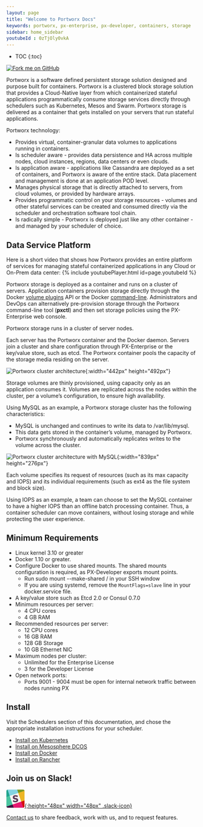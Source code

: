 ```yaml
---
layout: page
title: "Welcome to Portworx Docs"
keywords: portworx, px-enterprise, px-developer, containers, storage
sidebar: home_sidebar
youtubeId : 0zTjOly0vkA
---
```


* TOC
{:toc}

<a href="https://github.com/portworx/px-docs"><img class="topfork" width="149px" height="149px" src="https://s3.amazonaws.com/github/ribbons/forkme_right_orange_ff7600.png" alt="Fork me on GitHub"></a>

Portworx is a software defined persistent storage solution designed and purpose built for containers.  Portworx is a clustered block storage solution that provides a Cloud-Native layer from which containerized stateful applications programmatically consume storage services directly through schedulers such as Kubernetes, Mesos and Swarm.
Portworx storage is delivered as a container that gets installed on your servers that run stateful applications. 

Portworx technology:

* Provides virtual, container-granular data volumes to applications running in containers.
* Is scheduler aware - provides data persistence and HA across multiple nodes, cloud instances, regions, data centers or even clouds.
* Is application aware - applications like Cassandra are deployed as a set of containers, and Portworx is aware of the entire stack.  Data placement and management is done at an application POD level.
* Manages physical storage that is directly attached to servers, from cloud volumes, or provided by hardware arrays.
* Provides programmatic control on your storage resources - volumes and other stateful services can be created and consumed directly via the scheduler and orchestration software tool chain.
* Is radically simple - Portworx is deployed just like any other container - and managed by your scheduler of choice.

## Data Service Platform
Here is a short video that shows how Portworx provides an entire platform of services for managing stateful containerized applications in any Cloud or On-Prem data center:
{% include youtubePlayer.html id=page.youtubeId %}

Portworx storage is deployed as a container and runs on a cluster of servers. Application containers provision storage directly through the Docker [volume plugins](https://docs.docker.com/engine/extend/plugins_volume/#command-line-changes:be52bcf493d28afffae069f235814e9f) API or the Docker [command-line](https://docs.docker.com/engine/extend/plugins_volume/#command-line-changes:be52bcf493d28afffae069f235814e9f). Administrators and DevOps can alternatively pre-provision storage through the Portworx command-line tool (**pxctl**) and then set storage policies using the PX-Enterprise web console.

Portworx storage runs in a cluster of server nodes.

Each server has the Portworx container and the Docker daemon.
Servers join a cluster and share configuration through PX-Enterprise or the key/value store, such as etcd.
The Portworx container pools the capacity of the storage media residing on the server.

![Portworx cluster architecture](/images/cluster-architecture.png "Portworx cluster architecture"){:width="442px" height="492px"}

Storage volumes are thinly provisioned, using capacity only as an application consumes it. Volumes are replicated across the nodes within the cluster, per a volume’s configuration, to ensure high availability.

Using MySQL as an example, a Portworx storage cluster has the following characteristics:

* MySQL is unchanged and continues to write its data to /var/lib/mysql.
* This data gets stored in the container’s volume, managed by Portworx.
* Portworx synchronously and automatically replicates writes to the volume across the cluster.

![Portworx cluster architecture with MySQL](/images/cluster-architecture-example-mysql.png "Portworx cluster architecture with MySQL"){:width="839px" height="276px"}

Each volume specifies its request of resources (such as its max capacity and IOPS) and its individual requirements (such as ext4 as the file system and block size).

Using IOPS as an example, a team can choose to set the MySQL container to have a higher IOPS than an offline batch processing container. Thus, a container scheduler can move containers, without losing storage and while protecting the user experience.

## Minimum Requirements

* Linux kernel 3.10 or greater
* Docker 1.10 or greater.
* Configure Docker to use shared mounts.  The shared mounts configuration is required, as PX-Developer exports mount points.
  * Run sudo mount --make-shared / in your SSH window
  * If you are using systemd, remove the `MountFlags=slave` line in your docker.service file.
* A key/value store such as Etcd 2.0 or Consul 0.7.0
* Minimum resources per server:
  * 4 CPU cores
  * 4 GB RAM
* Recommended resources per server:
  * 12 CPU cores
  * 16 GB RAM
  * 128 GB Storage
  * 10 GB Ethernet NIC
* Maximum nodes per cluster:
  * Unlimited for the Enterprise License
  * 3 for the Developer License
* Open network ports:
  * Ports 9001 - 9004 must be open for internal network traffic between nodes running PX

## Install
Visit the Schedulers section of this documentation, and chose the appropriate installation instructions for your scheduler.

* [Install on Kubernetes](/scheduler/kubernetes/install.html)
* [Install on Mesosphere DCOS](/scheduler/mesosphere-dcos/install.html)
* [Install on Docker](/scheduler/docker/install.html)
* [Install on Rancher](/scheduler/rancher/install.html)

## Join us on Slack!
[![](/images/slack.png){:height="48px" width="48px" .slack-icon}](http://slack.portworx.com)

[Contact us](http://portworx.com/contact-us/) to share feedback, work with us, and to request features.
